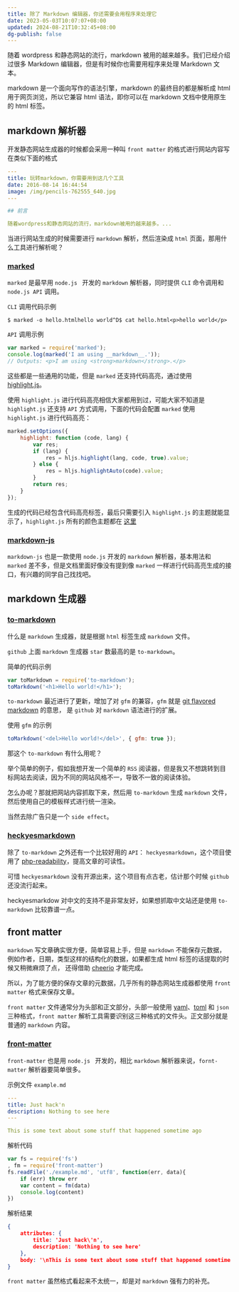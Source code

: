 ```yaml
---
title: 除了 Markdown 编辑器，你还需要会用程序来处理它
date: 2023-05-03T10:07:07+08:00
updated: 2024-08-21T10:32:45+08:00
dg-publish: false
---
```


随着 wordpress 和静态网站的流行，markdown 被用的越来越多。我们已经介绍过很多 Markdown 编辑器，但是有时候你也需要用程序来处理 Markdown 文本。

markdown 是一个面向写作的语法引擎，markdown 的最终目的都是解析成 html 用于网页浏览，所以它兼容 html 语法，即你可以在 markdown 文档中使用原生的 html 标签。

## markdown 解析器

开发静态网站生成器的时候都会采用一种叫 `front matter` 的格式进行网站内容写在类似下面的格式

```yaml
---
title: 玩转markdown，你需要用到这几个工具
date: 2016-08-14 16:44:54
image: /img/pencils-762555_640.jpg
---

## 前言

随着wordpress和静态网站的流行，markdown被用的越来越多。...
```

当进行网站生成的时候需要进行 `markdown` 解析，然后渲染成 `html` 页面，那用什么工具进行解析呢？

### **[marked](https://github.com/chjj/marked)**

`marked` 是最早用 `node.js ` 开发的 `markdown` 解析器，同时提供 `CLI` 命令调用和 `node.js API` 调用。

`CLI` 调用代码示例

```shell
$ marked -o hello.htmlhello world^D$ cat hello.html<p>hello world</p>
```

`API` 调用示例

```javascript
var marked = require('marked');
console.log(marked('I am using __markdown__.'));
// Outputs: <p>I am using <strong>markdown</strong>.</p>
```

这些都是一些通用的功能，但是 `marked` 还支持代码高亮，通过使用 [highlight.js](https://github.com/isagalaev/highlight.js)。

使用 `highlight.js` 进行代码高亮相信大家都用到过，可能大家不知道是 `highlight.js` 还支持 `API` 方式调用，下面的代码会配置 `marked` 使用 `highlight.js` 进行代码高亮：

```javascript
marked.setOptions({
	highlight: function (code, lang) {    
		var res;    
		if (lang) {      
			res = hljs.highlight(lang, code, true).value;    
		} else {      
			res = hljs.highlightAuto(code).value;    
		}    
		return res;  
	}
});
```

生成的代码已经包含代码高亮标签，最后只需要引入 `highlight.js` 的主题就能显示了，`highlight.js` 所有的颜色主题都在 [这里](https://github.com/isagalaev/highlight.js/tree/master/src/styles)

### **[markdown-js](https://github.com/evilstreak/markdown-js)**

`markdown-js` 也是一款使用 `node.js` 开发的 `markdown` 解析器，基本用法和 `marked` 差不多，但是文档里面好像没有提到像 `marked` 一样进行代码高亮生成的接口，有兴趣的同学自己找找吧。

## markdown 生成器

### **[to-markdown](https://github.com/domchristie/to-markdown)**

什么是 `markdown` 生成器，就是根据 `html` 标签生成 `markdown` 文件。

`github` 上面 `markdown` 生成器 `star` 数最高的是 `to-markdown`。

简单的代码示例

```javascript
var toMarkdown = require('to-markdown');
toMarkdown('<h1>Hello world!</h1>');
```

`to-markdown` 最近进行了更新，增加了对 `gfm` 的兼容，`gfm` 就是 [git flavored markdown](https://guides.github.com/features/mastering-markdown/) 的意思， 是 `github` 对 `markdown` 语法进行的扩展。

使用 `gfm` 的示例

```javascript
toMarkdown('<del>Hello world!</del>', { gfm: true });
```

那这个 `to-markdown` 有什么用呢？

举个简单的例子，假如我想开发一个简单的 `RSS` 阅读器，但是我又不想跳转到目标网站去阅读，因为不同的网站风格不一，导致不一致的阅读体验。

怎么办呢？那就把网站内容抓取下来，然后用 `to-markdown` 生成 `markdown` 文件，然后使用自己的模板样式进行统一渲染。

当然去除广告只是一个 `side effect`。

### **[heckyesmarkdown](http://heckyesmarkdown.com/)**

除了 `to-markdown` 之外还有一个比较好用的 `API`： `heckyesmarkdown`，这个项目使用了 [php-readability](https://github.com/feelinglucky/php-readability)，提高文章的可读性。

可惜 `heckyesmarkdown` 没有开源出来，这个项目有点古老，估计那个时候 `github` 还没流行起来。

heckyesmarkdow 对中文的支持不是非常友好，如果想抓取中文站还是使用 `to-markdown` 比较靠谱一点。

## front matter

`markdown` 写文章确实很方便，简单容易上手，但是 `markdown` 不能保存元数据，例如作者，日期，类型这样的结构化的数据，如果都生成 html 标签的话提取的时候又稍微麻烦了点， 还得借助 [cheerio](https://github.com/cheeriojs/cheerio) 才能完成。

所以，为了能方便的保存文章的元数据，几乎所有的静态网站生成器都使用 `front matter` 格式来保存文章。

`front matter` 文件通常分为头部和正文部分，头部一般使用 [yaml](https://www.yaml.org/)、[toml](https://github.com/toml-lang/toml) 和 `json` 三种格式，`front matter` 解析工具需要识别这三种格式的文件头。正文部分就是普通的 `markdown` 内容。

### **[front-matter](https://github.com/jxson/front-matter)**

`front-matter` 也是用 `node.js ` 开发的，相比 `markdown` 解析器来说，`fornt-matter` 解析器要简单很多。

示例文件 `example.md`

```yaml
---
title: Just hack'n
description: Nothing to see here
---

This is some text about some stuff that happened sometime ago
```

解析代码

```javascript
var fs = require('fs')  
, fm = require('front-matter')
fs.readFile('./example.md', 'utf8', function(err, data){  
    if (err) throw err  
    var content = fm(data)  
    console.log(content)
})
```

解析结果

```json
{
    attributes: {
        title: 'Just hack\'n',
        description: 'Nothing to see here'
    },
    body: '\nThis is some text about some stuff that happened sometime ago',    frontmatter: 'title: Just hack\'n\ndescription: Nothing to see here'
}
```

`front matter` 虽然格式看起来不太统一，却是对 `markdown` 强有力的补充。
